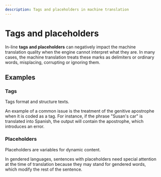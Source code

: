 ```yaml
---
description: Tags and placeholders in machine translation
---
```


# Tags and placeholders

In-line **tags and placeholders** can negatively impact the machine translation quality when the engine cannot interpret what they are. In many cases, the machine translation treats these marks as delimiters or ordinary words, misplacing, corrupting or ignoring them.

## Examples

### Tags

Tags format and structure texts.

An example of a common issue is the treatment of the genitive apostrophe when it is coded as a tag. For instance, if the phrase "Susan's car" is translated into Spanish, the output will contain the apostrophe, which introduces an error.

### Placeholders

Placeholders are variables for dynamic content.

In gendered languages, sentences with placeholders need special attention at the time of translation because they may stand for gendered words, which modify the rest of the sentence.  
